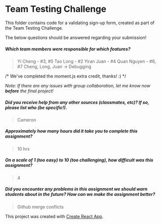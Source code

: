 # Team Testing Challenge

This folder contains code for a validating sign-up form, created as part of the Team Testing Challenge.

The below questions should be answered regarding your submission!

##### Which team members were responsible for which features? #####
> Yi Cheng - #3, #5
Tao Long - #2
Yiran Juan - #4
Quan Nguyen - #6, #7
Cheng, Long, Juan -> Debugging 

/* We've completed the moment.js extra credit, thanks! :) */

_Note: If there are any issues with group collaboration, let me know now **before** the final project!_


##### Did you receive help from any other sources (classmates, etc)? If so, please list who (be specific!). #####
> Cameron 


##### Approximately how many hours did it take you to complete this assignment? #####
> 10 hrs


##### On a scale of 1 (too easy) to 10 (too challenging), how difficult was this assignment? #####
> 4


##### Did you encounter any problems in this assignment we should warn students about in the future? How can we make the assignment better? #####
> Github merge conflicts



This project was created with [Create React App](https://github.com/facebookincubator/create-react-app).